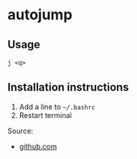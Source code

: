 # autojump

## Usage

`j <q>`

## Installation instructions

 1. Add a line to `~/.bashrc`
 2. Restart terminal

Source:

 * [github.com](https://github.com/wting/autojump#linux)
